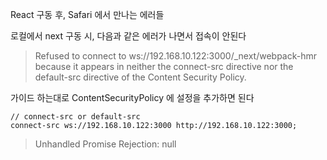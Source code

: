 React 구동 후, Safari 에서 만나는 에러들

로컬에서 next 구동 시, 다음과 같은 에러가 나면서 접속이 안된다

> Refused to connect to ws://192.168.10.122:3000/_next/webpack-hmr because it appears in neither the connect-src directive nor the default-src directive of the Content 
Security Policy.

가이드 하는대로 ContentSecurityPolicy 에 설정을 추가하면 된다
```
// connect-src or default-src
connect-src ws://192.168.10.122:3000 http://192.168.10.122:3000;
```


> Unhandled Promise Rejection: null
